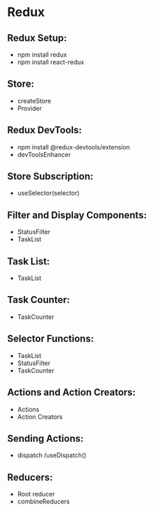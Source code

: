 # Redux

## Redux Setup:
- npm install redux
- npm install react-redux

## Store:
- createStore
- Provider

## Redux DevTools:
- npm install @redux-devtools/extension
- devToolsEnhancer

## Store Subscription:
- useSelector(selector)

## Filter and Display Components:
- StatusFilter
- TaskList

## Task List:
- TaskList

## Task Counter:
- TaskCounter

## Selector Functions:
- TaskList
- StatusFilter
- TaskCounter

## Actions and Action Creators:
- Actions
- Action Creators

## Sending Actions:
- dispatch /useDispatch()

## Reducers:
- Root reducer
- combineReducers
